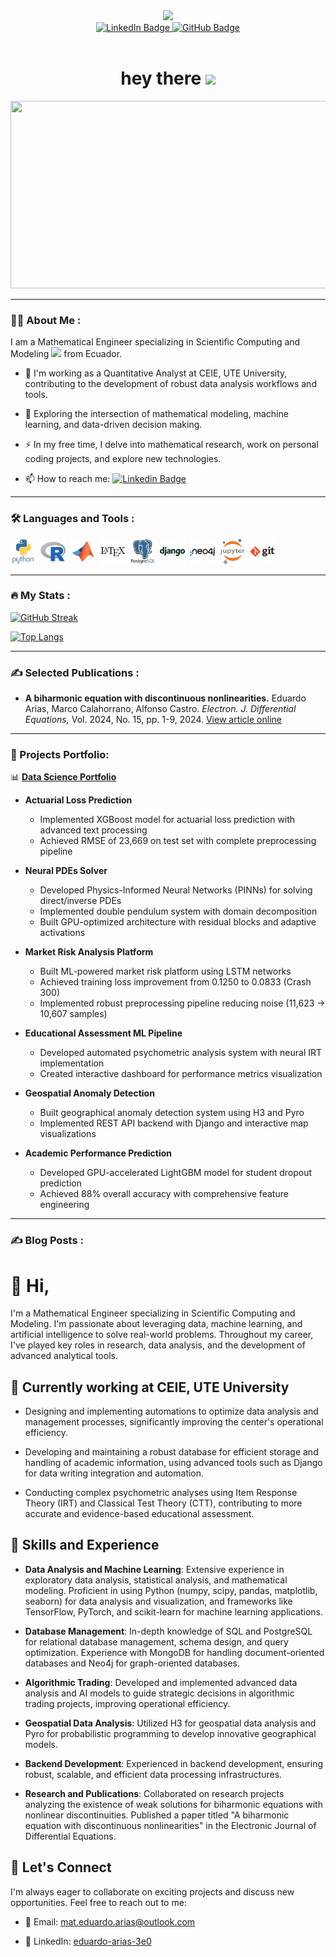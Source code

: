 <div id="header" align="center">
  <img src="https://media.giphy.com/media/M9gbBd9nbDrOTu1Mqx/giphy.gif" width="100"/>
</div>

<div id="badges" align="center">
  <a href="https://www.linkedin.com/in/eduardo-arias-3e0/">
    <img src="https://img.shields.io/badge/LinkedIn-blue?style=for-the-badge&logo=linkedin&logoColor=white" alt="LinkedIn Badge"/>
  </a>
  <a href="https://github.com/Matcraft94">
    <img src="https://img.shields.io/badge/GitHub-black?style=for-the-badge&logo=github&logoColor=white" alt="GitHub Badge"/>
  </a>
</div>

<div align="center">
  <img src="https://komarev.com/ghpvc/?username=Matcraft94&style=flat-square&color=blue" alt=""/>
</div>

<h1 align="center">
  hey there
  <img src="https://media.giphy.com/media/hvRJCLFzcasrR4ia7z/giphy.gif" width="30px"/>
</h1>

<div align="center">
  <img src="https://media.giphy.com/media/dWesBcTLavkZuG35MI/giphy.gif" width="600" height="300"/>
</div>

---

### :man_technologist: About Me :

I am a Mathematical Engineer specializing in Scientific Computing and Modeling <img src="https://media.giphy.com/media/WUlplcMpOCEmTGBtBW/giphy.gif" width="30"> from Ecuador.

- :telescope: I'm working as a Quantitative Analyst at CEIE, UTE University, contributing to the development of robust data analysis workflows and tools.

- :seedling: Exploring the intersection of mathematical modeling, machine learning, and data-driven decision making.

- :zap: In my free time, I delve into mathematical research, work on personal coding projects, and explore new technologies.

- :mailbox: How to reach me: [![Linkedin Badge](https://img.shields.io/badge/-eduardoarias-blue?style=flat&logo=Linkedin&logoColor=white)](https://www.linkedin.com/in/eduardo-arias-3e0/)

---

### :hammer_and_wrench: Languages and Tools :

<div>
  <img src="https://github.com/devicons/devicon/blob/master/icons/python/python-original-wordmark.svg" title="Python" alt="Python" width="40" height="40"/>&nbsp;
  <img src="https://github.com/devicons/devicon/blob/master/icons/r/r-original.svg" title="Python" alt="R" width="40" height="40"/>&nbsp;
  <img src="https://github.com/devicons/devicon/blob/master/icons/matlab/matlab-original.svg" title="MATLAB" alt="MATLAB" width="40" height="40"/>&nbsp;
  <img src="https://github.com/devicons/devicon/blob/master/icons/latex/latex-original.svg" title="LaTeX" alt="LaTeX" width="40" height="40"/>&nbsp;
  <img src="https://github.com/devicons/devicon/blob/master/icons/postgresql/postgresql-original-wordmark.svg" title="PostgreSQL" alt="PostgreSQL" width="40" height="40"/>&nbsp;
  <img src="https://github.com/devicons/devicon/blob/master/icons/django/django-plain-wordmark.svg" title="Django" alt="Django" width="40" height="40"/>&nbsp;
  <img src="https://github.com/devicons/devicon/blob/master/icons/neo4j/neo4j-original-wordmark.svg" title="Neo4j" alt="Neo4j" width="40" height="40"/>&nbsp;
  <img src="https://github.com/devicons/devicon/blob/master/icons/jupyter/jupyter-original-wordmark.svg" title="Jupyter" alt="Jupyter" width="40" height="40"/>&nbsp;
  <img src="https://github.com/devicons/devicon/blob/master/icons/git/git-original-wordmark.svg" title="Git" alt="Git" width="40" height="40"/>
</div>

---

### :fire: My Stats :

[![GitHub Streak](https://streak-stats.demolab.com?user=matcraft94&theme=violet-dark&hide_border=true&date_format=j%20M%5B%20Y%5D&exclude_days=Sun%2CSat)](https://git.io/streak-stats)

[![Top Langs](https://github-readme-stats.vercel.app/api/top-langs/?username=Matcraft94&layout=compact&theme=vision-friendly-dark)](https://github.com/anuraghazra/github-readme-stats)

---

### :writing_hand: Selected Publications :

- **A biharmonic equation with discontinuous nonlinearities.** Eduardo Arias, Marco Calahorrano, Alfonso Castro. *Electron. J. Differential Equations,* Vol. 2024, No. 15, pp. 1-9, 2024. [View article online](https://ejde.math.txstate.edu/Volumes/2024/15/abstr.html)

---

### :rocket: Projects Portfolio:

📊 **[Data Science Portfolio](https://github.com/Matcraft94/ds-projects)**

- **Actuarial Loss Prediction**
  - Implemented XGBoost model for actuarial loss prediction with advanced text processing
  - Achieved RMSE of 23,669 on test set with complete preprocessing pipeline

- **Neural PDEs Solver**
  - Developed Physics-Informed Neural Networks (PINNs) for solving direct/inverse PDEs
  - Implemented double pendulum system with domain decomposition
  - Built GPU-optimized architecture with residual blocks and adaptive activations

- **Market Risk Analysis Platform**
  - Built ML-powered market risk platform using LSTM networks
  - Achieved training loss improvement from 0.1250 to 0.0833 (Crash 300)
  - Implemented robust preprocessing pipeline reducing noise (11,623 → 10,607 samples)

- **Educational Assessment ML Pipeline**
  - Developed automated psychometric analysis system with neural IRT implementation
  - Created interactive dashboard for performance metrics visualization

- **Geospatial Anomaly Detection**
  - Built geographical anomaly detection system using H3 and Pyro
  - Implemented REST API backend with Django and interactive map visualizations

- **Academic Performance Prediction**
  - Developed GPU-accelerated LightGBM model for student dropout prediction
  - Achieved 88% overall accuracy with comprehensive feature engineering
---

### :writing_hand: Blog Posts :
<!-- BLOG-POST-LIST:START -->
<!-- BLOG-POST-LIST:END -->

# 👋 Hi, 

I'm a Mathematical Engineer specializing in Scientific Computing and Modeling. I'm passionate about leveraging data, machine learning, and artificial intelligence to solve real-world problems. Throughout my career, I've played key roles in research, data analysis, and the development of advanced analytical tools.

## 🔭 Currently working at CEIE, UTE University

- Designing and implementing automations to optimize data analysis and management processes, significantly improving the center's operational efficiency.

- Developing and maintaining a robust database for efficient storage and handling of academic information, using advanced tools such as Django for data writing integration and automation.

- Conducting complex psychometric analyses using Item Response Theory (IRT) and Classical Test Theory (CTT), contributing to more accurate and evidence-based educational assessment.

## 🌱 Skills and Experience

- **Data Analysis and Machine Learning**: Extensive experience in exploratory data analysis, statistical analysis, and mathematical modeling. Proficient in using Python (numpy, scipy, pandas, matplotlib, seaborn) for data analysis and visualization, and frameworks like TensorFlow, PyTorch, and scikit-learn for machine learning applications.

- **Database Management**: In-depth knowledge of SQL and PostgreSQL for relational database management, schema design, and query optimization. Experience with MongoDB for handling document-oriented databases and Neo4j for graph-oriented databases.

- **Algorithmic Trading**: Developed and implemented advanced data analysis and AI models to guide strategic decisions in algorithmic trading projects, improving operational efficiency.

- **Geospatial Data Analysis**: Utilized H3 for geospatial data analysis and Pyro for probabilistic programming to develop innovative geographical models.

- **Backend Development**: Experienced in backend development, ensuring robust, scalable, and efficient data processing infrastructures.

- **Research and Publications**: Collaborated on research projects analyzing the existence of weak solutions for biharmonic equations with nonlinear discontinuities. Published a paper titled "A biharmonic equation with discontinuous nonlinearities" in the Electronic Journal of Differential Equations.

## 💬 Let's Connect

I'm always eager to collaborate on exciting projects and discuss new opportunities. Feel free to reach out to me:

- 📧 Email: mat.eduardo.arias@outlook.com

- 💼 LinkedIn: [eduardo-arias-3e0](https://www.linkedin.com/in/eduardo-arias-3e0/)
